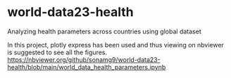 # world-data23-health
Analyzing health parameters across countries using global dataset 


In this project, plotly express has been used and thus viewing on nbviewer is suggested to see all the figures.
<https://nbviewer.org/github/sonamg9/world-data23-health/blob/main/world_data_health_parameters.ipynb>